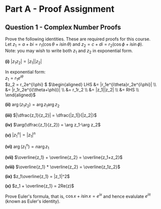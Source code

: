 # Part A - Proof Assignment
## Question 1 - Complex Number Proofs

Prove the following identities. These are required proofs for this course.  
Let $z_1 = a + bi = r_1(\cos\theta + i\sin\theta)$
and $z_2 = c + di = r_2(\cos\phi   +  i\sin\phi )$.  
Note: you may wish to write both $z_1$ and $z_2$ in exponential form.

**(i)**
$|z_1 z_2| = |z_1||z_2|$

In exponential form:  
$z_1 = r_1e^{i\theta}$                      
$z_2 = r_2e^{i\phi}  $
$\begin{aligned}
LHS &= |r_1e^{i\theta}r_2e^{i\phi}|     \\
    &= |r_1r_2e^{i(\theta+\phi)}|       \\
    &= r_1r_2                           \\
    &= |z_1||z_2|                       \\
    &= RHS                              \\
\end{aligned}$   

**(ii)**
$\arg(z_1z_2) = \arg z_1 \arg z_2$

**(iii)**
$|\dfrac{z_1}{z_2}| = \dfrac{|z_1|}{|z_2|}$

**(iv)**
$\arg(\dfrac{z_1}{z_2}) = \arg z_1-\arg z_2$

**(v)**
$|z^n_1| = |z_1|^n$

**(vi)**
$\arg(z^n_1) = n\arg z_1$

**(vii)**
$\overline{z_1} + \overline{z_2} = \overline{z_1+z_2}$

**(viii)**
$\overline{z_1} * \overline{z_2} = \overline{z_1z_2}$

**(ix)**
$z_1\overline{z_1} = |z_1|^2$

**(x)**
$z_1 + \overline{z_1} = 2Re(z)$

Prove Euler's formula, that is, $\cos x+i\sin x=e^{ix}$ 
and hence evalulate $e^{i\pi}$ (known as Euler's identity).